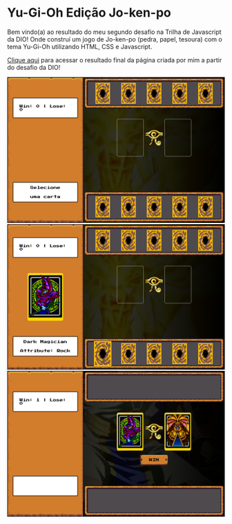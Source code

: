 # Yu-Gi-Oh Edição Jo-ken-po

Bem vindo(a) ao resultado do meu segundo desafio na Trilha de Javascript da DIO! Onde construí um jogo de Jo-ken-po (pedra, papel, tesoura) com o tema Yu-Gi-Oh utilizando HTML, CSS e Javascript.

[Clique aqui]() para acessar o resultado final da página criada por mim a partir do desafio da DIO!

![image](./src/assets/images/resultato-1.png)
![image](./src/assets/images/resultato-2.png)
![image](./src/assets/images/resultato-3.png)
